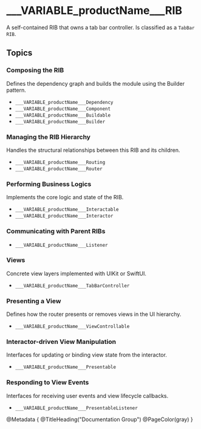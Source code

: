 # ___VARIABLE_productName___RIB
A self-contained RIB that owns a tab bar controller. Is classified as a `TabBar RIB`.

## Topics
### Composing the RIB
Defines the dependency graph and builds the module using the Builder pattern.
- ``___VARIABLE_productName___Dependency``
- ``___VARIABLE_productName___Component``
- ``___VARIABLE_productName___Buildable``
- ``___VARIABLE_productName___Builder``

### Managing the RIB Hierarchy
Handles the structural relationships between this RIB and its children.
- ``___VARIABLE_productName___Routing``
- ``___VARIABLE_productName___Router``

### Performing Business Logics
Implements the core logic and state of the RIB.
- ``___VARIABLE_productName___Interactable``
- ``___VARIABLE_productName___Interactor``

### Communicating with Parent RIBs
- ``___VARIABLE_productName___Listener``

### Views
Concrete view layers implemented with UIKit or SwiftUI.
- ``___VARIABLE_productName___TabBarController``

### Presenting a View
Defines how the router presents or removes views in the UI hierarchy.
- ``___VARIABLE_productName___ViewControllable``

### Interactor-driven View Manipulation
Interfaces for updating or binding view state from the interactor.
- ``___VARIABLE_productName___Presentable``

### Responding to View Events
Interfaces for receiving user events and view lifecycle callbacks.
- ``___VARIABLE_productName___PresentableListener``

@Metadata {
    @TitleHeading("Documentation Group")
    @PageColor(gray)
}
